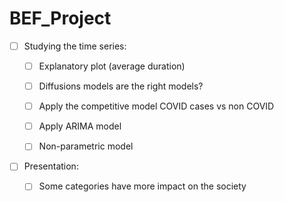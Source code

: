 # BEF_Project

- [ ] Studying the time series:

  - [ ] Explanatory plot (average duration)

  - [ ] Diffusions models are the right models?
  - [ ] Apply the competitive model COVID cases vs non COVID
  - [ ] Apply ARIMA model
  - [ ] Non-parametric model

- [ ] Presentation:
  - [ ] Some categories have more impact on the society



